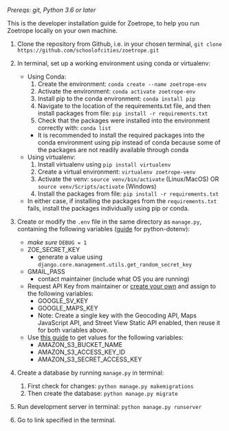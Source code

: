 *Prereqs: git, Python 3.6 or later*

This is the developer installation guide for Zoetrope, to help you run Zoetrope locally on your own machine. 

1. Clone the repository from Github, i.e. in your chosen terminal, `git clone https://github.com/schoolofcities/zoetrope.git`

2. In terminal, set up a working environment using conda or virtualenv:
    * Using Conda:
        1. Create the environment: `conda create --name zoetrope-env`
        2. Activate the environment: `conda activate zoetrope-env`
        3. Install pip to the conda environment: `conda install pip`
        4. Navigate to the location of the requirements.txt file, and then install packages from file: `pip install -r requirements.txt`
        5. Check that the packages were installed into the environment correctly with: `conda list`
        * It is recommended to install the required packages into the conda environment using pip instead of conda because some of the packages are not readily available through conda
    * Using virtualenv:
        1. Install virtualenv using `pip install virtualenv`
        2. Create a virtual environment: `virtualenv zoetrope-venv`
        3. Activate the venv: `source venv/bin/activate` (Linux/MacOS) OR `source venv/Scripts/activate` (Windows)
        4. Install the packages from file: `pip install -r requirements.txt`
    * In either case, if installing the packages from the `requirements.txt` fails, install the packages individually using pip or conda. 

3. Create or modify the `.env` file in the same directory as `manage.py`, containing the following variables ([guide](https://pypi.org/project/python-dotenv/) for python-dotenv):
    * _make sure_ `DEBUG = 1`
    * ZOE_SECRET_KEY
      * generate a value using `django.core.management.utils.get_random_secret_key`
    * GMAIL_PASS
      * contact maintainer (include what OS you are running)
    * Request API Key from maintainer or <a href='https://developers.google.com/maps/documentation/geocoding/get-api-key'>create your own</a> and assign to the following variables:
      * GOOGLE_SV_KEY
      * GOOGLE_MAPS_KEY
      * Note: Create a single key with the Geocoding API, Maps JavaScript API, and Street View Static API enabled, then reuse it for both variables above.
    * Use <a href='https://erangad.medium.com/upload-a-remote-image-to-s3-without-saving-it-first-with-python-def9c6ee1140'>this guide</a> to get values for the following variables:
      * AMAZON_S3_BUCKET_NAME
      * AMAZON_S3_ACCESS_KEY_ID
      * AMAZON_S3_SECRET_ACCESS_KEY

4. Create a database by running `manage.py` in terminal:
    1. First check for changes: `python manage.py makemigrations`
    2. Then create the database: `python manage.py migrate`

5. Run development server in terminal: `python manage.py runserver`
6. Go to link specified in the terminal.